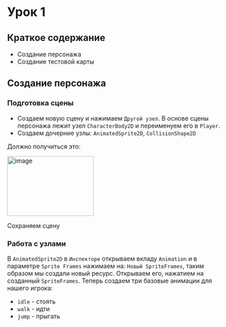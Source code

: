 # Урок 1

## Краткое содержание
- Создание персонажа
- Создание тестовой карты

## Создание персонажа
### Подготовка сцены
- Создаем новую сцену и нажимаем `Другой узел`. В основе сцены персонажа лежит узел `CharacterBody2D` и переименуем его в `Player`.
- Создаем дочерние узлы: `AnimatedSprite2D`, `CollisionShape2D`

Должно получиться это: 

<img width="200" height="138" alt="image" src="https://github.com/user-attachments/assets/e7f6d183-0eae-41b6-890f-2fbcf6d75c72" />

Сохраняем сцену

### Работа с узлами

В `AnimatedSprite2D` в `Инспекторе` открываем вкладу `Animation` и в параметре `Sprite Frames` нажимаем на: `Новый SpriteFrames`, таким образом мы создали новый ресурс. Открываем его, нажатием на созданный `SpriteFrames`.
Теперь создаем три базовые анимации для нашего игрока: 
- `idle` - стоять
- `walk` - идти
- `jump` - прыгать
